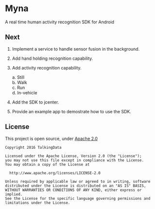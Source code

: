 # Myna
A real time human activity recognition SDK for Android

## Next

1. Implement a service to handle sensor fusion in the background.
2. Add hand holding recognition capability.
3. Add activity recognition capability.

	a. Still  
	b. Walk  
	c. Run  
	d. In-vehicle

2. Add the SDK to jcenter.
3. Provide an example app to demostrate how to use the SDK. 


## License

This project is open source, under [Apache 2.0](https://www.apache.org/licenses/LICENSE-2.0)

	Copyright 2016 TalkingData
	
	Licensed under the Apache License, Version 2.0 (the "License");
	you may not use this file except in compliance with the License.
	You may obtain a copy of the License at
	
	  http://www.apache.org/licenses/LICENSE-2.0
	
	Unless required by applicable law or agreed to in writing, software
	distributed under the License is distributed on an "AS IS" BASIS,
	WITHOUT WARRANTIES OR CONDITIONS OF ANY KIND, either express or implied.
	See the License for the specific language governing permissions and
	limitations under the License.